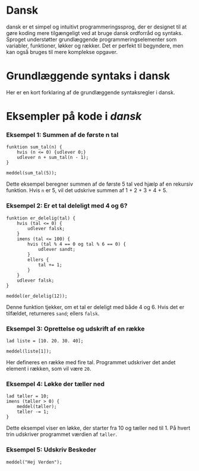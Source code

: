 # Dansk
dansk er et simpel og intuitivt programmeringssprog, der er designet til at gøre koding mere tilgængeligt ved at bruge dansk ordforråd og syntaks. Sproget understøtter grundlæggende programmeringselementer som variabler, funktioner, løkker og rækker. Det er perfekt til begyndere, men kan også bruges til mere komplekse opgaver.

# Grundlæggende syntaks i dansk
Her er en kort forklaring af de grundlæggende syntaksregler i dansk.

# Eksempler på kode i *dansk*

### Eksempel 1: Summen af de første n tal

```
funktion sum_tal(n) {
    hvis (n <= 0) {udlever 0;}
    udlever n + sum_tal(n - 1);
}

meddel(sum_tal(5));
```

Dette eksempel beregner summen af de første 5 tal ved hjælp af en rekursiv funktion. Hvis `n` er 5, vil det udskrive summen af 1 + 2 + 3 + 4 + 5.

### Eksempel 2: Er et tal deleligt med 4 og 6?

```
funktion er_delelig(tal) {
    hvis (tal <= 0) {
        udlever falsk;
    }
    imens (tal <= 100) {
        hvis (tal % 4 == 0 og tal % 6 == 0) {
            udlever sandt;
        } 
        ellers {
            tal += 1;
        }
    }
    udlever falsk;
}

meddel(er_delelig(12));
```

Denne funktion tjekker, om et tal er deleligt med både 4 og 6. Hvis det er tilfældet, returneres `sand`; ellers `falsk`.

### Eksempel 3: Oprettelse og udskrift af en række

```
lad liste = [10. 20. 30. 40];

meddel(liste[1]);
```

Her defineres en række med fire tal. Programmet udskriver det andet element i rækken, som vil være `20`.

### Eksempel 4: Løkke der tæller ned

```
lad tæller = 10;
imens (tæller > 0) {
    meddel(tæller);
    tæller -= 1;
}
```

Dette eksempel viser en løkke, der starter fra 10 og tæller ned til 1. På hvert trin udskriver programmet værdien af `tæller`.

### Eksempel 5: Udskriv Beskeder

```
meddel("Hej Verden");
```


